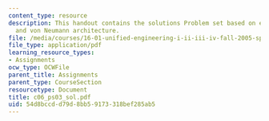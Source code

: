 ```yaml
---
content_type: resource
description: This handout contains the solutions Problem set based on excess-16 representation
  and von Neumann architecture.
file: /media/courses/16-01-unified-engineering-i-ii-iii-iv-fall-2005-spring-2006/54d8bccdd79d8bb59173318bef285ab5_c06_ps03_sol.pdf
file_type: application/pdf
learning_resource_types:
- Assignments
ocw_type: OCWFile
parent_title: Assignments
parent_type: CourseSection
resourcetype: Document
title: c06_ps03_sol.pdf
uid: 54d8bccd-d79d-8bb5-9173-318bef285ab5
---
```

